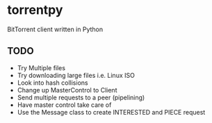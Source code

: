 torrentpy
=========

BitTorrent client written in Python


TODO
----
* Try Multiple files
* Try downloading large files i.e. Linux ISO
* Look into hash collisions
* Change up MasterControl to Client
* Send multiple requests to a peer (pipelining)
* Have master control take care of
* Use the Message class to create INTERESTED and PIECE request